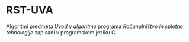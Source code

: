 # RST-UVA
Algoritmi predmeta _Uvod v algoritme_ programa _Računalništvo in spletne tehnologije_ zapisani v programskem jeziku C.
